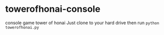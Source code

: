 towerofhonai-console
====================

console game tower of honai
Just clone to your hard drive then run ```python towerofhonai.py```
